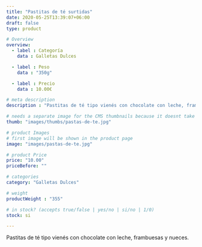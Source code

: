 ```yaml
---
title: "Pastitas de té surtidas"
date: 2020-05-25T13:39:07+06:00
draft: false
type: product

# Overview
overview:
  - label : Categoría
    data : Galletas Dulces

  - label : Peso
    data : "350g"

  - label : Precio
    data : 10.00€

# meta description
description : "Pastitas de té tipo vienés con chocolate con leche, frambuesas y nueces. con vainilla de Tahití, para comer sola o para acompañar postres, por ejemplo es recomendable como topping de helado."

# needs a separate image for the CMS thumbnails because it doesnt take arrays (slideshow images)
thumb: "images/thumbs/pastas-de-te.jpg"

# product Images
# first image will be shown in the product page
image: "images/pastas-de-te.jpg"

# product Price
price: "10.00"
priceBefore: ""

# categories
category: "Galletas Dulces"

# weight
productWeight : "355"

# in stock? (accepts true/false | yes/no | si/no | 1/0)
stock: si

---
```

Pastitas de té tipo vienés con chocolate con leche, frambuesas y nueces.
